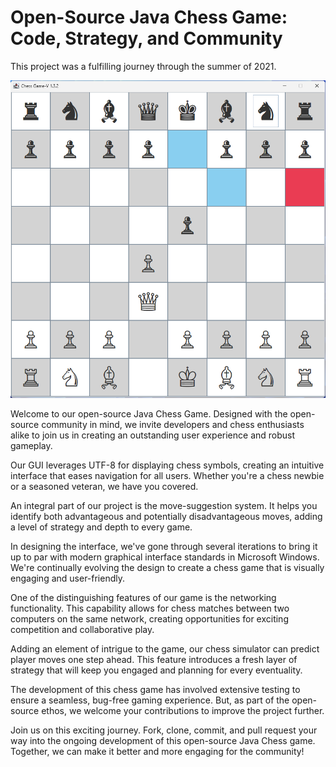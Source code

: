 # Open-Source Java Chess Game: Code, Strategy, and Community 

This project was a fulfilling journey through the summer of 2021. 

![Game Image](https://github.com/j-vaught/Java-Chess-Game/blob/main/chess.png)

Welcome to our open-source Java Chess Game. Designed with the open-source community in mind, we invite developers and chess enthusiasts alike to join us in creating an outstanding user experience and robust gameplay.

Our GUI leverages UTF-8 for displaying chess symbols, creating an intuitive interface that eases navigation for all users. Whether you're a chess newbie or a seasoned veteran, we have you covered.

An integral part of our project is the move-suggestion system. It helps you identify both advantageous and potentially disadvantageous moves, adding a level of strategy and depth to every game.

In designing the interface, we've gone through several iterations to bring it up to par with modern graphical interface standards in Microsoft Windows. We're continually evolving the design to create a chess game that is visually engaging and user-friendly.

One of the distinguishing features of our game is the networking functionality. This capability allows for chess matches between two computers on the same network, creating opportunities for exciting competition and collaborative play.

Adding an element of intrigue to the game, our chess simulator can predict player moves one step ahead. This feature introduces a fresh layer of strategy that will keep you engaged and planning for every eventuality.

The development of this chess game has involved extensive testing to ensure a seamless, bug-free gaming experience. But, as part of the open-source ethos, we welcome your contributions to improve the project further.

Join us on this exciting journey. Fork, clone, commit, and pull request your way into the ongoing development of this open-source Java Chess game. Together, we can make it better and more engaging for the community!
